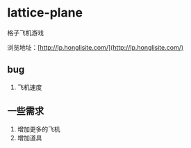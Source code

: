 # lattice-plane
格子飞机游戏 <br>

浏览地址：[http://lp.honglisite.com/](http://lp.honglisite.com/)

## bug
1. 飞机速度

## 一些需求
1. 增加更多的飞机
2. 增加道具
